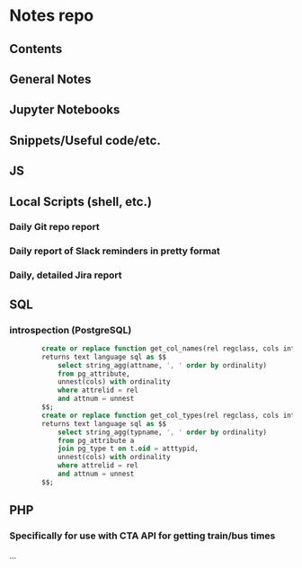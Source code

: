 # Notes repo
## Contents
## General Notes
## Jupyter Notebooks
## Snippets/Useful code/etc.
## JS
## Local Scripts (shell, etc.)
### Daily Git repo report
### Daily report of Slack reminders in pretty format
### Daily, detailed Jira report
## SQL
### introspection (PostgreSQL)
```sql
        create or replace function get_col_names(rel regclass, cols int2[])
        returns text language sql as $$
            select string_agg(attname, ', ' order by ordinality)
            from pg_attribute,
            unnest(cols) with ordinality
            where attrelid = rel
            and attnum = unnest
        $$;
        create or replace function get_col_types(rel regclass, cols int2[])
        returns text language sql as $$
            select string_agg(typname, ', ' order by ordinality)
            from pg_attribute a
            join pg_type t on t.oid = atttypid,
            unnest(cols) with ordinality
            where attrelid = rel
            and attnum = unnest
        $$;
```
## PHP
### Specifically for use with CTA API for getting train/bus times


... 
